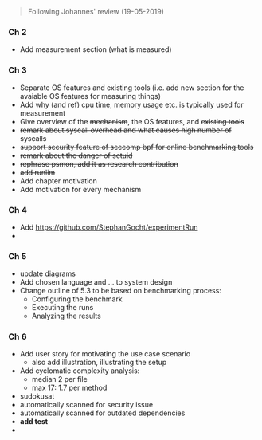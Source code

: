 > Following Johannes' review (19-05-2019)



### Ch 2

- Add measurement section (what is measured)

### Ch 3

- Separate OS features and existing tools (i.e. add new section for the avaiable OS features for measuring things)
- Add why (and ref) cpu time, memory usage etc. is typically used for measurement
- Give overview of the ~~mechanism~~, the OS features, and ~~existing tools~~
- ~~remark about syscall overhead and what causes high number of syscalls~~
- ~~support security feature of seccomp bpf for online benchmarking tools~~
- ~~remark about the danger of setuid~~
- ~~rephrase psmon, add it as research contribution~~
- ~~add runlim~~
- Add chapter motivation
- Add motivation for every mechanism



### Ch 4

- Add https://github.com/StephanGocht/experimentRun
- 



### Ch 5

- update diagrams
- Add chosen language and … to system design
- Change outline of 5.3 to be based on benchmarking process:
  - Configuring the benchmark
  - Executing the runs
  - Analyzing the results



### Ch 6

- Add user story for motivating the use case scenario
  - also add illustration, illustrating the setup
- Add cyclomatic complexity analysis:
  - median 2 per file
  - max 17: 1.7 per method
- sudokusat
- automatically scanned for security issue
- automatically scanned for outdated dependencies
- **add test**
- 